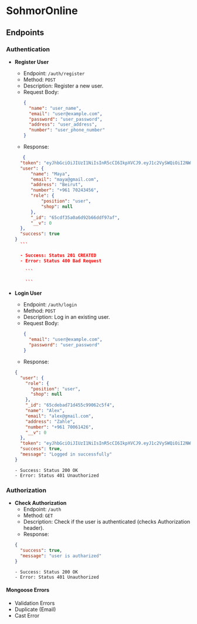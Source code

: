 # SohmorOnline

## Endpoints

### Authentication

- **Register User**

  - Endpoint: `/auth/register`
  - Method: `POST`
  - Description: Register a new user.
  - Request Body:
    ```json
    {
      "name": "user_name",
      "email": "user@example.com",
      "password": "user_password",
      "address": "user_address",
      "number": "user_phone_number"
    }
    ```
  - Response:

  ````json
     {
    "token": "eyJhbGciOiJIUzI1NiIsInR5cCI6IkpXVCJ9.eyJ1c2VySWQiOiI2NWNkZjM1YTBhNmQ5MmI2NmRkZjk3YWYiLCJuYW1lIjoiTWF5YSIsImlhdCI6MTcwNzk5NTk5NCwiZXhwIjoxNzM5NTMxOTk0fQ.DUwElnNTU6WWef2jG86tfROFcvV6YhbRy9fXgp5w9bw",
    "user": {
        "name": "Maya",
        "email": "maya@gmail.com",
        "address": "Beirut",
        "number": "+961 70243456",
        "role": {
            "position": "user",
            "shop": null
        },
        "_id": "65cdf35a0a6d92b66ddf97af",
        "__v": 0
    },
    "success": true
  }
    ```

    - Success: Status 201 CREATED
    - Error: Status 400 Bad Request

      ```

      ```

  ````

- **Login User**

  - Endpoint: `/auth/login`
  - Method: `POST`
  - Description: Log in an existing user.
  - Request Body:
    ```json
    {
      "email": "user@example.com",
      "password": "user_password"
    }
    ```
  - Response:

  ```json
  {
    "user": {
      "role": {
        "position": "user",
        "shop": null
      },
      "_id": "65cdebad71d455c99062c5f4",
      "name": "Alex",
      "email": "alex@gmail.com",
      "address": "Zahle",
      "number": "+961 70061426",
      "__v": 0
    },
    "token": "eyJhbGciOiJIUzI1NiIsInR5cCI6IkpXVCJ9.eyJ1c2VySWQiOiI2NWNkZWJhZDcxZDQ1NWM5OTA2MmM1ZjQiLCJuYW1lIjoiQWxleCIsImlhdCI6MTcwNzk5NjI0MiwiZXhwIjoxNzM5NTMyMjQyfQ.qUWzqY5wwwUe3RhvFZsz5_zg6zzmjwntY5Hsu5Uexnw",
    "success": true,
    "message": "Logged in successfully"
  }
  ```

      - Success: Status 200 OK
      - Error: Status 401 Unauthorized

### Authorization

- **Check Authorization**
  - Endpoint: `/auth`
  - Method: `GET`
  - Description: Check if the user is authenticated (checks Authorization header).
  - Response:
  ```json
  {
    "success": true,
    "message": "user is autharized"
  }
  ```
      - Success: Status 200 OK
      - Error: Status 401 Unauthorized

#### Mongoose Errors

- Validation Errors
- Duplicate (Email)
- Cast Error
